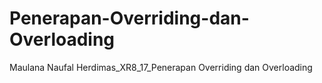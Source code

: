 # Penerapan-Overriding-dan-Overloading
Maulana Naufal Herdimas_XR8_17_Penerapan Overriding dan Overloading
